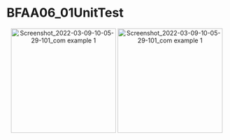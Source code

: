 # BFAA06_01UnitTest

<p align="center">
<img width="240" alt="Screenshot_2022-03-09-10-05-29-101_com example 1" src="https://user-images.githubusercontent.com/32328761/168954419-c01de938-7a3c-4e9f-a654-260645115be3.jpg">
  <img width="240" alt="Screenshot_2022-03-09-10-05-29-101_com example 1" src="https://user-images.githubusercontent.com/32328761/168954426-ba688cc0-b453-4d83-a9cf-e2f2076832cc.jpg">
